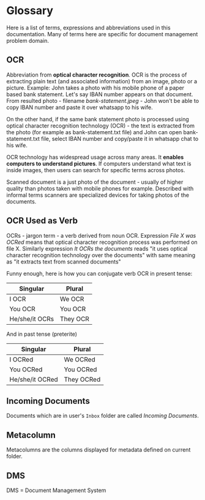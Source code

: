 # Glossary

Here is a list of terms, expressions and abbreviations used in this
documentation. Many of terms here are specific for document management problem
domain.


## OCR

Abbreviation from **optical character recognition**. OCR is the process of
extracting plain text (and associated information) from an image, photo or a
picture. Example: John takes a photo with his mobile phone of a paper based
bank statement. Let's say IBAN number appears on that document. From resulted
photo - filename *bank-statement.jpeg* - John won't be able to copy IBAN
number and paste it over whatsapp to his wife.

On the other hand, if the same bank statement photo is processed using optical
character recognition technology (OCR) - the text is extracted from the photo
(for example as bank-statement.txt file) and John can open bank-statement.txt
file, select IBAN number and copy/paste it in whatsapp chat to his wife.

OCR technology has widespread usage across many areas. It **enables computers
to understand pictures**. If computers understand what text is inside images,
then users can search for specific terms across photos.

Scanned document is a just photo of the document - usually of higher quality
than photos taken with mobile phones for example. Described with informal
terms scanners are specialized devices for taking photos of the documents.

## OCR Used as Verb

OCRs - jargon term - a verb derived from noun OCR. Expression
*File X was OCRed* means that optical character recognition process was
performed on file X. Similarly expression *It OCRs the documents* reads "it
uses optical character recognition technology over the documents" with same
meaning as "it extracts text from scanned documents"

Funny enough, here is how you can conjugate verb OCR in present tense:

|Singular|Plural|
|--------|------|
|I OCR|We OCR|
|You OCR|You OCR|
|He/she/it OCRs|They OCR|

And in past tense (preterite)

|Singular|Plural|
|--------|------|
|I OCRed|We OCRed|
|You OCRed|You OCRed|
|He/she/it OCRed|They OCRed|


## Incoming Documents

Documents which are in user's `Inbox` folder are called *Incoming Documents*.

## Metacolumn

Metacolumns are the columns displayed for metadata defined on current folder.

## DMS

DMS = Document Management System